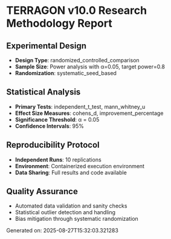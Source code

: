 # TERRAGON v10.0 Research Methodology Report

## Experimental Design
- **Design Type**: randomized_controlled_comparison
- **Sample Size**: Power analysis with α=0.05, target power=0.8
- **Randomization**: systematic_seed_based

## Statistical Analysis
- **Primary Tests**: independent_t_test, mann_whitney_u
- **Effect Size Measures**: cohens_d, improvement_percentage
- **Significance Threshold**: α = 0.05
- **Confidence Intervals**: 95%

## Reproducibility Protocol
- **Independent Runs**: 10 replications
- **Environment**: Containerized execution environment
- **Data Sharing**: Full results and code available

## Quality Assurance
- Automated data validation and sanity checks
- Statistical outlier detection and handling
- Bias mitigation through systematic randomization

Generated on: 2025-08-27T15:32:03.321283